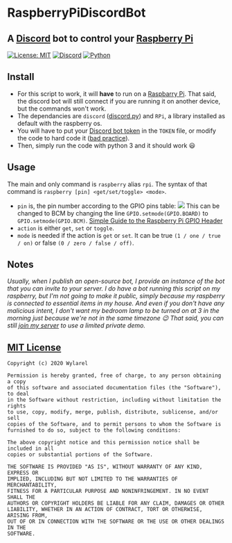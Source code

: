 # RaspberryPiDiscordBot
## A [Discord](https://discord.com/) bot to control your [Raspberry Pi](https://www.raspberrypi.org/)
[![License: MIT](https://img.shields.io/badge/License-MIT-green.svg)](https://wylarel.com/mit/)
[![Discord](https://img.shields.io/badge/Chat-Discord-blue)](https://discord.gg/7qvmeh2)
[![Python](https://img.shields.io/badge/Made%20with-Python-orange)](https://www.python.org/)

## Install
- For this script to work, it will **have** to run on a [Raspbarry Pi](https://www.raspberrypi.org/). That said, the discord bot will still connect if you are running it on another device, but the commands won't work.
- The dependancies are `discord` ([discord.py](https://discordpy.readthedocs.io/en/latest/)) and `RPi`, a library installed as default with the raspberry os.
- You will have to put your [Discord bot token](https://github.com/reactiflux/discord-irc/wiki/Creating-a-discord-bot-&-getting-a-token) in the `TOKEN` file, or modify the code to hard code it ([bad practice](https://www.infoworld.com/article/3064355/how-you-might-be-leaking-your-secrets-onto-github.html)).
- Then, simply run the code with python 3 and it should work :smiley:

## Usage
The main and only command is `raspberry` alias `rpi`. The syntax of that command is `raspberry [pin] <get/set/toggle> <mode>`.
- `pin` is, the pin number according to the GPIO pins table:
![](https://i.imgur.com/HMzAMQG.png) This can be changed to BCM by changing the line `GPIO.setmode(GPIO.BOARD)` to `GPIO.setmode(GPIO.BCM)`.
[Simple Guide to the Raspberry Pi GPIO Header](https://www.raspberrypi-spy.co.uk/2012/06/simple-guide-to-the-rpi-gpio-header-and-pins/)
- `action` is either `get`, `set` or `toggle`.
- `mode` is needed if the action is `get` or `set`. It can be true `(1 / one / true / on)` or false `(0 / zero / false / off)`.

## Notes
*Usually, when I publish an open-source bot, I provide an instance of the bot that you can invite to your server. I do have a bot running this script on my raspberry, but I'm not going to make it public, simply because my raspberry is connected to essential items in my house. And even if you don't have any malicious intent, I don't want my bedroom lamp to be turned on at 3 in the morning just because we're not in the same timezone :wink: That said, you can still [join my server](https://discord.gg/7qvmeh2) to use a limited private demo.*

## [MIT License](https://wylarel.com/mit/)
```
Copyright (c) 2020 Wylarel

Permission is hereby granted, free of charge, to any person obtaining a copy
of this software and associated documentation files (the "Software"), to deal
in the Software without restriction, including without limitation the rights
to use, copy, modify, merge, publish, distribute, sublicense, and/or sell
copies of the Software, and to permit persons to whom the Software is
furnished to do so, subject to the following conditions:

The above copyright notice and this permission notice shall be included in all
copies or substantial portions of the Software.

THE SOFTWARE IS PROVIDED "AS IS", WITHOUT WARRANTY OF ANY KIND, EXPRESS OR
IMPLIED, INCLUDING BUT NOT LIMITED TO THE WARRANTIES OF MERCHANTABILITY,
FITNESS FOR A PARTICULAR PURPOSE AND NONINFRINGEMENT. IN NO EVENT SHALL THE
AUTHORS OR COPYRIGHT HOLDERS BE LIABLE FOR ANY CLAIM, DAMAGES OR OTHER
LIABILITY, WHETHER IN AN ACTION OF CONTRACT, TORT OR OTHERWISE, ARISING FROM,
OUT OF OR IN CONNECTION WITH THE SOFTWARE OR THE USE OR OTHER DEALINGS IN THE
SOFTWARE.
```
